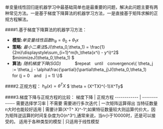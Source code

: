 单变量线性回归是机器学习中最基础简单也是最重要的问题，解决此问题主要有两种常见方法。一是基于梯度下降算法的机器学习方法，一是直接基于矩阵求解的正规方程解法。

####1.基于梯度下降算法的机器学习方法：
  - **模型:**_单变量线性函数_$h_\theta = \theta_0 + \theta_1x$
  - **策略:** _最小二乘法_$J(\theta_0,\theta_1) = \frac{1}{2m}\displaystyle\sum_{i=1}^m(h_\theta(x^i) - y^i)^2$ 
  $minimizeJ(\theta_0,\theta_1) $
  - **算法:** _随机梯度下降(SGD)_
　　　$repeat　until　convergence\{
    \theta_j := \theta_j - \alpha\frac{\partial}{\partial\theta_j}J(\theta_0,\theta_1)　　for (j = 0　and　j = 1) 
    \}$

####2.正规方程：
$h_\theta(x) = \theta^TX$
$ \theta = (X^TX)^{-1}X^Ty$


####3.梯度下降与正规方程的比较：
梯度下降 | 正规方程
------------ | -------------
需要选择学习率 | 不需要
需要进行多次迭代 | 一次矩阵运算得出
当特征数量n大时也能较好适用 | 需要计算(X^T^ X)^-1^,如果特征数量较大则运算代价大，因为矩阵逆运算的时间复杂度为O(n^3^),通常来说，当n小于10000时，还是可以接受的。
适用于各种类型的模型 | 只适用于线性模型 

